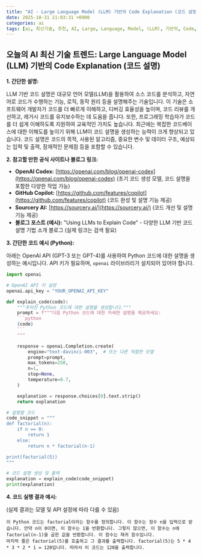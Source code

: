 ```yaml
---
title: "AI - Large Language Model (LLM) 기반의 Code Explanation (코드 설명)"
date: 2025-10-31 21:03:31 +0900
categories: ai
tags: [ai, 최신기술, 추천, AI, Large, Language, Model, (LLM), 기반의, Code, Explanation, (코드, 설명)]
---
```


## 오늘의 AI 최신 기술 트렌드: **Large Language Model (LLM) 기반의 Code Explanation (코드 설명)**

**1. 간단한 설명:**

LLM 기반 코드 설명은 대규모 언어 모델(LLM)을 활용하여 소스 코드를 분석하고, 자연어로 코드가 수행하는 기능, 로직, 동작 원리 등을 설명해주는 기술입니다. 이 기술은 소프트웨어 개발자가 코드를 더 빠르게 이해하고, 디버깅 효율성을 높이며, 코드 리뷰를 개선하고, 레거시 코드를 유지보수하는 데 도움을 줍니다. 또한, 프로그래밍 학습자가 코드를 더 쉽게 이해하도록 지원하여 교육적인 가치도 높습니다. 최근에는 복잡한 코드베이스에 대한 이해도를 높이기 위해 LLM이 코드 설명을 생성하는 능력이 크게 향상되고 있습니다. 코드 설명은 코드의 목적, 사용된 알고리즘, 중요한 변수 및 데이터 구조, 예상되는 입력 및 출력, 잠재적인 문제점 등을 포함할 수 있습니다.

**2. 참고할 만한 공식 사이트나 블로그 링크:**

*   **OpenAI Codex:** [https://openai.com/blog/openai-codex](https://openai.com/blog/openai-codex) (초기 코드 생성 모델, 코드 설명을 포함한 다양한 작업 가능)
*   **GitHub Copilot:** [https://github.com/features/copilot](https://github.com/features/copilot) (코드 완성 및 설명 기능 제공)
*   **Sourcery AI:** [https://sourcery.ai/](https://sourcery.ai/) (코드 개선 및 설명 기능 제공)
*   **블로그 포스트 (예시):** "Using LLMs to Explain Code" - 다양한 LLM 기반 코드 설명 기법 소개 블로그 (실제 링크는 검색 필요)

**3. 간단한 코드 예시 (Python):**

아래는 OpenAI API (GPT-3 또는 GPT-4)를 사용하여 Python 코드에 대한 설명을 생성하는 예시입니다. API 키가 필요하며, `openai` 라이브러리가 설치되어 있어야 합니다.

```python
import openai

# OpenAI API 키 설정
openai.api_key = "YOUR_OPENAI_API_KEY"

def explain_code(code):
    """주어진 Python 코드에 대한 설명을 생성합니다."""
    prompt = f"""다음 Python 코드에 대한 자세한 설명을 제공하세요:
    ```python
    {code}
    ```
    """

    response = openai.Completion.create(
        engine="text-davinci-003",  # 또는 다른 적절한 모델
        prompt=prompt,
        max_tokens=250,
        n=1,
        stop=None,
        temperature=0.7,
    )

    explanation = response.choices[0].text.strip()
    return explanation

# 설명할 코드
code_snippet = """
def factorial(n):
    if n == 0:
        return 1
    else:
        return n * factorial(n-1)

print(factorial(5))
"""

# 코드 설명 생성 및 출력
explanation = explain_code(code_snippet)
print(explanation)
```

**4. 코드 실행 결과 예시:**

(실제 결과는 모델 및 API 설정에 따라 다를 수 있음)

```
이 Python 코드는 factorial이라는 함수를 정의합니다. 이 함수는 정수 n을 입력으로 받습니다. 만약 n이 0이면, 이 함수는 1을 반환합니다. 그렇지 않으면, 이 함수는 n에 factorial(n-1)을 곱한 값을 반환합니다. 이 함수는 재귀 함수입니다.
마지막 줄은 factorial(5)를 호출하고 그 결과를 출력합니다. factorial(5)는 5 * 4 * 3 * 2 * 1 = 120입니다. 따라서 이 코드는 120을 출력합니다.
```

